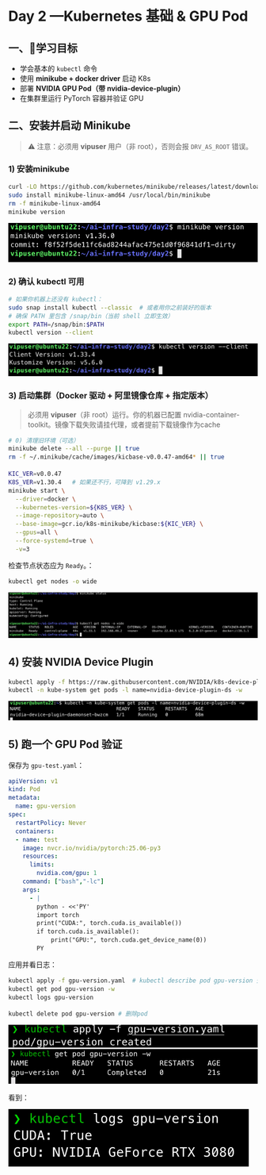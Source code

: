 # Day 2 —Kubernetes 基础 & GPU Pod

## 一、🎯学习目标

- 学会基本的 `kubectl` 命令
- 使用 **minikube + docker driver** 启动 K8s
- 部署 **NVIDIA GPU Pod（带 nvidia-device-plugin）**
- 在集群里运行 PyTorch 容器并验证 GPU

## 二、安装并启动 Minikube

> ⚠️ 注意：必须用 **vipuser** 用户（非 root），否则会报 `DRV_AS_ROOT` 错误。

### 1) 安装minikube

```bash
curl -LO https://github.com/kubernetes/minikube/releases/latest/download/minikube-linux-amd64
sudo install minikube-linux-amd64 /usr/local/bin/minikube
rm -f minikube-linux-amd64
minikube version
```

![image-20250824205401477](./report_day2.assets/image-20250824205401477.png)

### 2) 确认 **kubectl** 可用

```bash
# 如果你机器上还没有 kubectl：
sudo snap install kubectl --classic  # 或者用你之前装好的版本
# 确保 PATH 里包含 /snap/bin（当前 shell 立即生效）
export PATH=/snap/bin:$PATH
kubectl version --client
```

![image-20250824205655580](./report_day2.assets/image-20250824205655580.png)

### 3) 启动集群（Docker 驱动 + 阿里镜像仓库 + 指定版本）

> 必须用 **vipuser**（非 root）运行。你的机器已配置 nvidia-container-toolkit。镜像下载失败请挂代理，或者提前下载镜像作为cache

```bash
# 0) 清理旧环境（可选）
minikube delete --all --purge || true
rm -f ~/.minikube/cache/images/kicbase-v0.0.47-amd64* || true

KIC_VER=v0.0.47
K8S_VER=v1.30.4   # 如果还不行，可降到 v1.29.x
minikube start \
  --driver=docker \
  --kubernetes-version=${K8S_VER} \
  --image-repository=auto \
  --base-image=gcr.io/k8s-minikube/kicbase:${KIC_VER} \
  --gpus=all \
  --force-systemd=true \
  -v=3

```

检查节点状态应为 `Ready`。：

```bash
kubectl get nodes -o wide
```

![image-20250824212916612](./report_day2.assets/image-20250824212916612.png)

## 4) 安装 **NVIDIA Device Plugin**

```bash
kubectl apply -f https://raw.githubusercontent.com/NVIDIA/k8s-device-plugin/v0.17.3/deployments/static/nvidia-device-plugin.yml
kubectl -n kube-system get pods -l name=nvidia-device-plugin-ds -w
```

![image-20250826012055919](./report_day2.assets/image-20250826012055919.png)

## 5) 跑一个 GPU Pod 验证

保存为 `gpu-test.yaml`：

```yaml
apiVersion: v1
kind: Pod
metadata:
  name: gpu-version
spec:
  restartPolicy: Never
  containers:
  - name: test
    image: nvcr.io/nvidia/pytorch:25.06-py3
    resources:
      limits:
        nvidia.com/gpu: 1
    command: ["bash","-lc"]
    args:
      - |
        python - <<'PY'
        import torch
        print("CUDA:", torch.cuda.is_available())
        if torch.cuda.is_available():
            print("GPU:", torch.cuda.get_device_name(0))
        PY

```

应用并看日志：

```bash
kubectl apply -f gpu-version.yaml  # kubectl describe pod gpu-version 查看执行日志
kubectl get pod gpu-version -w
kubectl logs gpu-version

kubectl delete pod gpu-version # 删除pod
```

![image-20250826035958949](./report_day2.assets/image-20250826035958949.png)![image-20250826040024659](./report_day2.assets/image-20250826040024659.png)

看到：

![image-20250826035903226](./report_day2.assets/image-20250826035903226.png)
